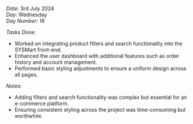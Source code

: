 *Date*: 3rd July 2024  
*Day*: Wednesday  
*Day Number*: 18  

*Tasks Done*:  
- Worked on integrating product filters and search functionality into the SYSMart front-end.  
- Enhanced the user dashboard with additional features such as order history and account management.  
- Performed basic styling adjustments to ensure a uniform design across all pages.  

*Notes*:  
- Adding filters and search functionality was complex but essential for an e-commerce platform.  
- Ensuring consistent styling across the project was time-consuming but worthwhile.